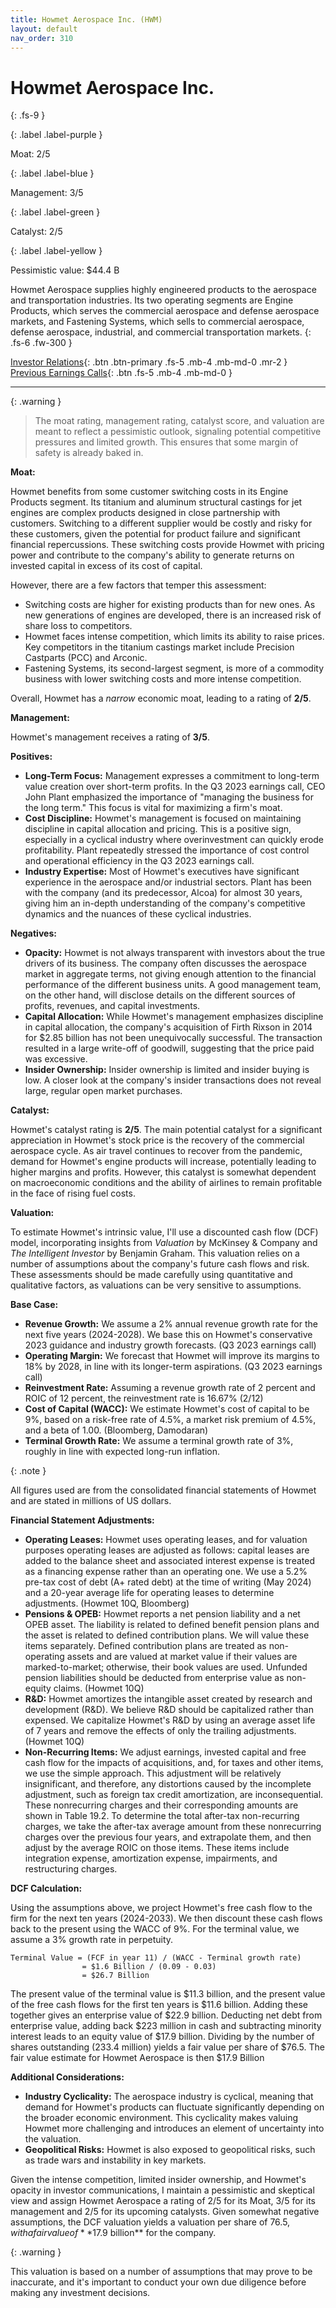 ```yaml
---
title: Howmet Aerospace Inc. (HWM)
layout: default
nav_order: 310
---
```


# Howmet Aerospace Inc.
{: .fs-9 }

{: .label .label-purple }

Moat: 2/5

{: .label .label-blue }

Management: 3/5

{: .label .label-green }

Catalyst: 2/5

{: .label .label-yellow }

Pessimistic value: $44.4 B

Howmet Aerospace supplies highly engineered products to the aerospace and transportation industries. Its two operating segments are Engine Products, which serves the commercial aerospace and defense aerospace markets, and Fastening Systems, which sells to commercial aerospace, defense aerospace, industrial, and commercial transportation markets.
{: .fs-6 .fw-300 }

[Investor Relations](https://www.google.com/search?q=HWM+investor+relations){: .btn .btn-primary .fs-5 .mb-4 .mb-md-0 .mr-2 }
[Previous Earnings Calls](https://discountingcashflows.com/company/HWM/transcripts/){: .btn .fs-5 .mb-4 .mb-md-0 }

---

{: .warning } 
>The moat rating, management rating, catalyst score, and valuation are meant to reflect a pessimistic outlook, signaling potential competitive pressures and limited growth. This ensures that some margin of safety is already baked in.


**Moat:**

Howmet benefits from some customer switching costs in its Engine Products segment. Its titanium and aluminum structural castings for jet engines are complex products designed in close partnership with customers. Switching to a different supplier would be costly and risky for these customers, given the potential for product failure and significant financial repercussions. These switching costs provide Howmet with pricing power and contribute to the company's ability to generate returns on invested capital in excess of its cost of capital.

However, there are a few factors that temper this assessment:

*  Switching costs are higher for existing products than for new ones. As new generations of engines are developed, there is an increased risk of share loss to competitors.  
*  Howmet faces intense competition, which limits its ability to raise prices. Key competitors in the titanium castings market include Precision Castparts (PCC) and Arconic.
*  Fastening Systems, its second-largest segment, is more of a commodity business with lower switching costs and more intense competition.

Overall, Howmet has a *narrow* economic moat, leading to a rating of **2/5**.

**Management:**

Howmet's management receives a rating of **3/5**.

**Positives:**

*  **Long-Term Focus:** Management expresses a commitment to long-term value creation over short-term profits. In the Q3 2023 earnings call, CEO John Plant emphasized the importance of "managing the business for the long term." This focus is vital for maximizing a firm's moat.
* **Cost Discipline:** Howmet's management is focused on maintaining discipline in capital allocation and pricing. This is a positive sign, especially in a cyclical industry where overinvestment can quickly erode profitability. Plant repeatedly stressed the importance of cost control and operational efficiency in the Q3 2023 earnings call.
* **Industry Expertise:** Most of Howmet's executives have significant experience in the aerospace and/or industrial sectors.  Plant has been with the company (and its predecessor, Alcoa) for almost 30 years, giving him an in-depth understanding of the company's competitive dynamics and the nuances of these cyclical industries. 

**Negatives:**

* **Opacity:**  Howmet is not always transparent with investors about the true drivers of its business. The company often discusses the aerospace market in aggregate terms, not giving enough attention to the financial performance of the different business units. A good management team, on the other hand, will disclose details on the different sources of profits, revenues, and capital investments.
* **Capital Allocation:** While Howmet's management emphasizes discipline in capital allocation, the company's acquisition of Firth Rixson in 2014 for $2.85 billion has not been unequivocally successful. The transaction resulted in a large write-off of goodwill, suggesting that the price paid was excessive.
* **Insider Ownership:**  Insider ownership is limited and insider buying is low. A closer look at the company's insider transactions does not reveal large, regular open market purchases.

**Catalyst:**

Howmet's catalyst rating is **2/5**. The main potential catalyst for a significant appreciation in Howmet's stock price is the recovery of the commercial aerospace cycle. As air travel continues to recover from the pandemic, demand for Howmet's engine products will increase, potentially leading to higher margins and profits.  However, this catalyst is somewhat dependent on macroeconomic conditions and the ability of airlines to remain profitable in the face of rising fuel costs.

**Valuation:**

To estimate Howmet's intrinsic value, I'll use a discounted cash flow (DCF) model, incorporating insights from *Valuation* by McKinsey & Company and *The Intelligent Investor* by Benjamin Graham. This valuation relies on a number of assumptions about the company's future cash flows and risk. These assessments should be made carefully using quantitative and qualitative factors, as valuations can be very sensitive to assumptions.

**Base Case:**

* **Revenue Growth:** We assume a 2% annual revenue growth rate for the next five years (2024-2028). We base this on Howmet's conservative 2023 guidance and industry growth forecasts. (Q3 2023 earnings call)
* **Operating Margin:**  We forecast that Howmet will improve its margins to 18% by 2028, in line with its longer-term aspirations. (Q3 2023 earnings call)
* **Reinvestment Rate:** Assuming a revenue growth rate of 2 percent and ROIC of 12 percent, the reinvestment rate is 16.67% (2/12)
* **Cost of Capital (WACC):** We estimate Howmet's cost of capital to be 9%, based on a risk-free rate of 4.5%, a market risk premium of 4.5%, and a beta of 1.00. (Bloomberg, Damodaran)
* **Terminal Growth Rate:** We assume a terminal growth rate of 3%, roughly in line with expected long-run inflation.

{: .note }

All figures used are from the consolidated financial statements of Howmet and are stated in millions of US dollars.

**Financial Statement Adjustments:**

*   **Operating Leases:** Howmet uses operating leases, and for valuation purposes operating leases are adjusted as follows: capital leases are added to the balance sheet and associated interest expense is treated as a financing expense rather than an operating one. We use a 5.2% pre-tax cost of debt (A+ rated debt) at the time of writing (May 2024) and a 20-year average life for operating leases to determine adjustments. (Howmet 10Q, Bloomberg)
*   **Pensions & OPEB:**  Howmet reports a net pension liability and a net OPEB asset. The liability is related to defined benefit pension plans and the asset is related to defined contribution plans. We will value these items separately. Defined contribution plans are treated as non-operating assets and are valued at market value if their values are marked-to-market; otherwise, their book values are used. Unfunded pension liabilities should be deducted from enterprise value as non-equity claims.  (Howmet 10Q)
*   **R&D:** Howmet amortizes the intangible asset created by research and development (R&D). We believe R&D should be capitalized rather than expensed. We capitalize Howmet's R&D by using an average asset life of 7 years and remove the effects of only the trailing adjustments. (Howmet 10Q)
*   **Non-Recurring Items:** We adjust earnings, invested capital and free cash flow for the impacts of acquisitions, and, for taxes and other items, we use the simple approach. This adjustment will be relatively insignificant, and therefore, any distortions caused by the incomplete adjustment, such as foreign tax credit amortization, are inconsequential. These nonrecurring charges and their corresponding amounts are shown in Table 19.2. To determine the total after-tax non-recurring charges, we take the after-tax average amount from these nonrecurring charges over the previous four years, and extrapolate them, and then adjust by the average ROIC on those items. These items include integration expense, amortization expense, impairments, and restructuring charges. 

**DCF Calculation:**

Using the assumptions above, we project Howmet's free cash flow to the firm for the next ten years (2024-2033). We then discount these cash flows back to the present using the WACC of 9%. For the terminal value, we assume a 3% growth rate in perpetuity.

```
Terminal Value = (FCF in year 11) / (WACC - Terminal growth rate)
                = $1.6 Billion / (0.09 - 0.03)
                = $26.7 Billion
```

The present value of the terminal value is $11.3 billion, and the present value of the free cash flows for the first ten years is $11.6 billion. Adding these together gives an enterprise value of $22.9 billion. Deducting net debt from enterprise value, adding back $223 million in cash and subtracting minority interest leads to an equity value of $17.9 billion. Dividing by the number of shares outstanding (233.4 million) yields a fair value per share of $76.5. The fair value estimate for Howmet Aerospace is then $17.9 Billion


**Additional Considerations:**

*   **Industry Cyclicality:** The aerospace industry is cyclical, meaning that demand for Howmet's products can fluctuate significantly depending on the broader economic environment. This cyclicality makes valuing Howmet more challenging and introduces an element of uncertainty into the valuation. 
* **Geopolitical Risks:**  Howmet is also exposed to geopolitical risks, such as trade wars and instability in key markets.


Given the intense competition, limited insider ownership, and Howmet's opacity in investor communications, I maintain a pessimistic and skeptical view and assign Howmet Aerospace a rating of 2/5 for its Moat, 3/5 for its management and 2/5 for its upcoming catalysts. Given somewhat negative assumptions, the DCF valuation yields a valuation per share of $76.5, with a fair value of **$17.9 billion** for the company.

{: .warning }

This valuation is based on a number of assumptions that may prove to be inaccurate, and it's important to conduct your own due diligence before making any investment decisions.